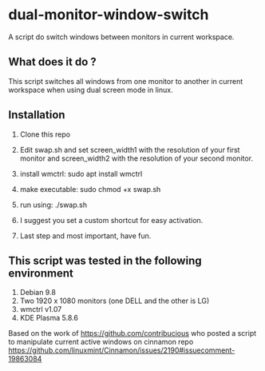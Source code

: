 # dual-monitor-window-switch
A script do switch windows between monitors in current workspace.

## What does it do ?   

This script switches all windows from one monitor to another in current workspace when using dual screen mode in linux.

## Installation

1) Clone this repo
2) Edit swap.sh and set screen_width1 with the resolution of your first monitor and screen_width2 with the resolution of your second monitor.
4) install wmctrl: sudo apt install wmctrl
5) make executable: sudo chmod +x swap.sh
6) run using: ./swap.sh
7) I suggest you set a custom shortcut for easy activation.

8) Last step and most important, have fun.

## This script was tested in the following environment

1) Debian 9.8
2) Two 1920 x 1080 monitors (one DELL and the other is LG)
3) wmctrl v1.07
4) KDE Plasma 5.8.6

Based on the work of https://github.com/contribucious who posted a script to manipulate current active windows on cinnamon repo https://github.com/linuxmint/Cinnamon/issues/2190#issuecomment-19863084
